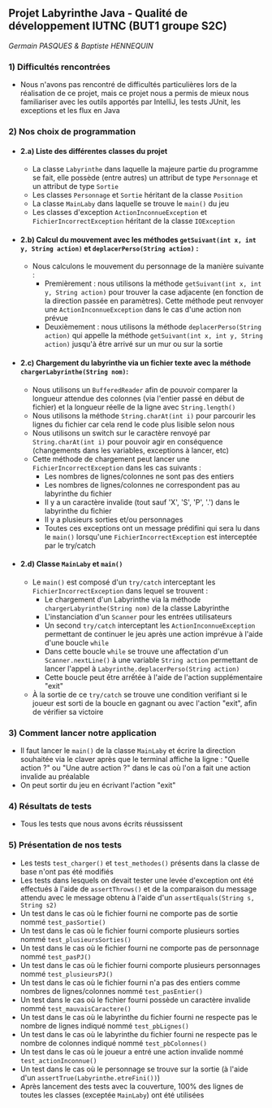 ## Projet Labyrinthe Java - Qualité de développement IUTNC (BUT1 groupe S2C)

*Germain PASQUES & Baptiste HENNEQUIN*

### 1) Difficultés rencontrées
- Nous n'avons pas rencontré de difficultés particulières lors de la réalisation de ce projet, mais ce projet nous a permis de mieux nous familiariser avec les outils apportés par IntelliJ, les tests JUnit, les exceptions et les flux en Java


### 2) Nos choix de programmation
    
   - #### 2.a) Liste des différentes classes du projet
        - La classe `Labyrinthe` dans laquelle la majeure partie du programme se fait, elle possède (entre autres) un attribut de type `Personnage` et un attribut de type `Sortie`
        - Les classes `Personnage` et `Sortie` héritant de la classe `Position`
        - La classe `MainLaby` dans laquelle se trouve le `main()` du jeu
        - Les classes d'exception `ActionInconnueException` et `FichierIncorrectException` héritant de la classe `IOException`
   - #### 2.b) Calcul du mouvement avec les méthodes `getSuivant(int x, int y, String action)` et `deplacerPerso(String action)` :
        - Nous calculons le mouvement du personnage de la manière suivante :
            - Premièrement : nous utilisons la méthode `getSuivant(int x, int y, String action)` pour trouver la case adjacente (en fonction de la direction passée en paramètres). Cette méthode peut renvoyer une `ActionInconnueException` dans le cas d'une action non prévue
            - Deuxièmement : nous utilisons la méthode `deplacerPerso(String action)` qui appelle la méthode `getSuivant(int x, int y, String action)` jusqu'à être arrivé sur un mur ou sur la sortie
   - #### 2.c) Chargement du labyrinthe via un fichier texte avec la méthode `chargerLabyrinthe(String nom)`:
     - Nous utilisons un `BufferedReader` afin de pouvoir comparer la longueur attendue des colonnes (via l'entier passé en début de fichier) et la longueur réelle de la ligne avec `String.length()`
     - Nous utilisons la méthode `String.charAt(int i)` pour parcourir les lignes du fichier car cela rend le code plus lisible selon nous
     - Nous utilisons un switch sur le caractère renvoyé par `String.charAt(int i)` pour pouvoir agir en conséquence (changements dans les variables, exceptions à lancer, etc)
     - Cette méthode de chargement peut lancer une `FichierIncorrectException` dans les cas suivants :
        - Les nombres de lignes/colonnes ne sont pas des entiers
        - Les nombres de lignes/colonnes ne correspondent pas au labyrinthe du fichier
        - Il y a un caractère invalide (tout sauf 'X', 'S', 'P', '.') dans le labyrinthe du fichier
        - Il y a plusieurs sorties et/ou personnages
        - Toutes ces exceptions ont un message prédifini qui sera lu dans le `main()` lorsqu'une `FichierIncorrectException` est interceptée par le try/catch
   - #### 2.d) Classe `MainLaby` et `main()`
     - Le `main()` est composé d'un `try/catch` interceptant les `FichierIncorrectException` dans lequel se trouvent :
        - Le chargement d'un Labyrinthe via la méthode `chargerLabyrinthe(String nom)` de la classe Labyrinthe
        - L'instanciation d'un `Scanner` pour les entrées utilisateurs
        - Un second `try/catch` interceptant les `ActionInconnueException` permettant de continuer le jeu après une action imprévue à l'aide d'une boucle `while`
        - Dans cette boucle `while` se trouve une affectation d'un `Scanner.nextLine()` à une variable `String action` permettant de lancer l'appel à `Labyrinthe.deplacerPerso(String action)`
        - Cette boucle peut être arrếtée à l'aide de l'action supplémentaire "exit"
     - À la sortie de ce `try/catch` se trouve une condition verifiant si le joueur est sorti de la boucle en gagnant ou avec l'action "exit", afin de vérifier sa victoire
     

### 3) Comment lancer notre application
- Il faut lancer le `main()` de la classe `MainLaby` et écrire la direction souhaitée via le claver après que le terminal affiche la ligne : "Quelle action ?" ou "Une autre action ?" dans le cas où l'on a fait une action invalide au préalable
- On peut sortir du jeu en écrivant l'action "exit"


### 4) Résultats de tests
- Tous les tests que nous avons écrits réussissent


### 5) Présentation de nos tests
- Les tests `test_charger()` et `test_methodes()`  présents dans la classe de base n'ont pas été modifiés
- Les tests dans lesquels on devait tester une levée d'exception ont été effectués à l'aide de `assertThrows()` et de la comparaison du message attendu avec le message obtenu à l'aide d'un `assertEquals(String s, String s2)`
- Un test dans le cas où le fichier fourni ne comporte pas de sortie nommé `test_pasSortie()`
- Un test dans le cas où le fichier fourni comporte plusieurs sorties nommé `test_plusieursSorties()`
- Un test dans le cas où le fichier fourni ne comporte pas de personnage nommé `test_pasPJ()`
- Un test dans le cas où le fichier fourni comporte plusieurs personnages nommé `test_plusieursPJ()`
- Un test dans le cas où le fichier fourni n'a pas des entiers comme nombres de lignes/colonnes nommé `test_pasEntier()`
- Un test dans le cas où le fichier fourni possède un caractère invalide nommé `test_mauvaisCaractere()`
- Un test dans le cas où le labyrinthe du fichier fourni ne respecte pas le nombre de lignes indiqué nommé `test_pbLignes()`
- Un test dans le cas où le labyrinthe du fichier fourni ne respecte pas le nombre de colonnes indiqué nommé `test_pbColonnes()`
- Un test dans le cas où le joueur a entré une action invalide nommé `test_actionInconnue()`
- Un test dans le cas où le personnage se trouve sur la sortie (à l'aide d'un `assertTrue(Labyrinthe.etreFini())`)
- Après lancement des tests avec la couverture, 100% des lignes de toutes les classes (exceptée `MainLaby`) ont été utilisées
